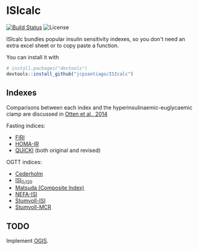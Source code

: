 # ISIcalc

[![Build Status](https://travis-ci.org/jcpsantiago/ISIcalc.svg?branch=master)](https://travis-ci.org/jcpsantiago/ISIcalc)
![License](https://img.shields.io/badge/license-MIT-blue.svg)


ISIcalc bundles popular insulin sensitivity indexes, so you don't need an extra excel sheet or to copy
paste a function.

You can install it with
``` r
# install.packages("devtools")
devtools::install_github("jcpsantiago/ISIcalc")
```
## Indexes

Comparisons between each index and the hyperinsulinaemic-euglycaemic clamp are discussed in [Otten et al., 2014](http://download.springer.com/static/pdf/205/art%253A10.1007%252Fs00125-014-3285-x.pdf?originUrl=http%3A%2F%2Flink.springer.com%2Farticle%2F10.1007%2Fs00125-014-3285-x&token2=exp=1489136261~acl=%2Fstatic%2Fpdf%2F205%2Fart%25253A10.1007%25252Fs00125-014-3285-x.pdf%3ForiginUrl%3Dhttp%253A%252F%252Flink.springer.com%252Farticle%252F10.1007%252Fs00125-014-3285-x*~hmac=a11b3ad4da39decb53ce944da0d69e84c4b3030e4fa3e2de69f779112dbbf3c0)

Fasting indices:
* [FIRI](http://www.thelancet.com/journals/lancet/article/PIIS0140-6736(96)90126-9/fulltext)
* [HOMA-IR](http://link.springer.com/article/10.1007%2FBF00280883)
* [QUICKI](https://academic.oup.com/jcem/article-abstract/85/7/2402/2851441/Quantitative-Insulin-Sensitivity-Check-Index-A?redirectedFrom=fulltext) (both original and revised)

OGTT indices:
* [Cederholm](http://www.sciencedirect.com/science/article/pii/016882279090040Z)
* [ISI<sub>0,120</sub>](http://www.sciencedirect.com/science/article/pii/S0168822799001163)
* [Matsuda (Composite Index)](http://mmatsuda.diabetes-smc.jp/english.html)
* [NEFA-ISI](http://link.springer.com/article/10.1007%2Fs00592-016-0930-5)
* [Stumvoll-ISI](http://care.diabetesjournals.org/content/23/3/295)
* [Stumvoll-MCR](http://care.diabetesjournals.org/content/23/3/295)


## TODO

Implement [OGIS](http://webmet.pd.cnr.it/ogis/index.php).
